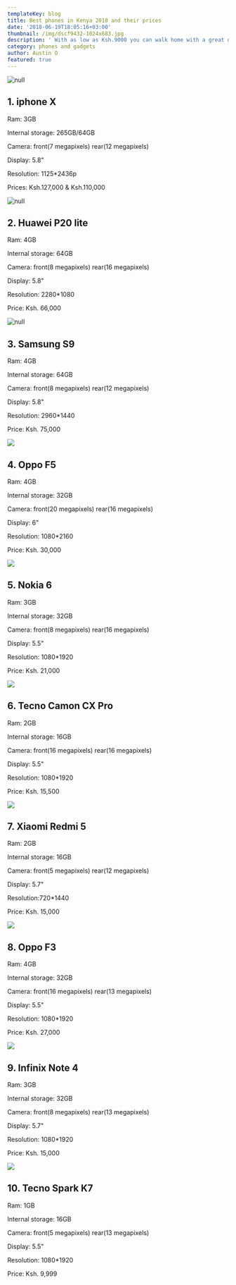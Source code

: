 ```yaml
---
templateKey: blog
title: Best phones in Kenya 2018 and their prices
date: '2018-06-19T18:05:16+03:00'
thumbnail: /img/dscf9432-1024x683.jpg
description: ' With as low as Ksh.9000 you can walk home with a great deal this year. These are the best phones in Kenya 2018..Buy Jumia phones in Kenya at cheap prizes, a lot of offers Kenyans 2018. You can now own the smartphone of your dream with Jumia Kenya. From Iphone X, oppo F5,  oppo F3, Infinix, xiaomi.. all covered;their features and prices in Kenya. The best phones in Kenya 2018. Be a smart Kenyan, buy Kenya''s best smartphones!'
category: phones and gadgets
author: Austin O
featured: true
---
```

![null](/img/iphonex_spacegray.png)

## 1. iphone X

Ram: 3GB

Internal storage: 265GB/64GB

Camera: front(7 megapixels) rear(12 megapixels)

Display: 5.8"

Resolution: 1125*2436p

Prices: Ksh.127,000 & Ksh.110,000

![null](/img/pr_2018_3_12_12_13_20_559_00.jpg)

## 2. Huawei P20 lite

Ram: 4GB

Internal storage: 64GB

Camera: front(8 megapixels) rear(16 megapixels)

Display: 5.8"

Resolution: 2280*1080

Price: Ksh. 66,000

![null](/img/samsung-galaxy-s9-black.png)

## 3. Samsung S9

Ram: 4GB

Internal storage: 64GB

Camera: front(8 megapixels) rear(12 megapixels)

Display: 5.8"

Resolution: 2960*1440

Price: Ksh. 75,000



![](/img/oppo-f5-sidharth-limited-edition.jpg)

## 4. Oppo F5 

Ram: 4GB

Internal storage: 32GB 

Camera: front(20 megapixels) rear(16 megapixels)

Display: 6"

Resolution: 1080*2160

Price: Ksh. 30,000



![](/img/nokia-6.jpg)

## 5. Nokia 6

Ram: 3GB

Internal storage: 32GB

Camera: front(8 megapixels) rear(16 megapixels)

Display: 5.5"

Resolution: 1080*1920

Price: Ksh. 21,000



![](/img/tecno-camon-x-pro.png)

## 6. Tecno Camon CX Pro

Ram: 2GB

Internal storage: 16GB

Camera: front(16 megapixels) rear(16 megapixels)

Display: 5.5"

Resolution: 1080*1920

Price: Ksh. 15,500



![](/img/redmi.jpg)

## 7. Xiaomi Redmi 5

Ram: 2GB

Internal storage: 16GB

Camera: front(5 megapixels) rear(12 megapixels)

Display: 5.7"

Resolution:720*1440

Price: Ksh. 15,000



![](/img/oppo-f3-plus-nh45fxjns8k4ediiyzq1s95nej7ywzq573txxf0upu.jpeg)

## 8. Oppo F3

Ram: 4GB

Internal storage: 32GB

Camera: front(16 megapixels) rear(13 megapixels)

Display: 5.5"

Resolution: 1080*1920

Price: Ksh. 27,000



![](/img/infinix-note-4.png)

## 9. Infinix Note 4

Ram: 3GB

Internal storage: 32GB

Camera: front(8 megapixels) rear(13 megapixels)

Display: 5.7"

Resolution: 1080*1920

Price: Ksh. 15,000



![](/img/spark-k7.jpg)

## 10. Tecno Spark K7

Ram: 1GB

Internal storage: 16GB

Camera: front(5 megapixels) rear(13 megapixels)

Display: 5.5"

Resolution: 1080*1920

Price: Ksh. 9,999
